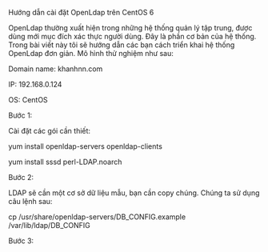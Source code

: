 Hướng dẫn cài đặt OpenLdap trên CentOS 6

OpenLdap thường xuất hiện trong những hệ thống quản lý tập trung, được dùng mới mục đích xác thực người dùng. Đây là phần cơ bản của hệ thống. Trong bài viết này tôi sẽ hướng dẫn các bạn cách triển khai hệ thống OpenLdap đơn giản.
Mô hình thử nghiệm như sau:

Domain name: khanhnn.com

IP: 192.168.0.124

OS: CentOS

Bước 1:

Cài đặt các gói cần thiết:

yum install openldap-servers openldap-clients

yum install sssd perl-LDAP.noarch

Bước 2:

LDAP sẽ cần một cơ sở dữ liệu mẫu, bạn cần copy chúng. Chúng ta sử dụng câu lệnh sau:

cp /usr/share/openldap-servers/DB_CONFIG.example /var/lib/ldap/DB_CONFIG

Bước 3: 
